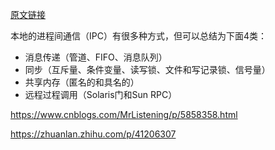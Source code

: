 

[原文链接](https://www.cnblogs.com/skynet/archive/2010/12/12/1903949.html#!comments)

本地的进程间通信（IPC）有很多种方式，但可以总结为下面4类：

- 消息传递（管道、FIFO、消息队列）
- 同步（互斥量、条件变量、读写锁、文件和写记录锁、信号量）
- 共享内存（匿名的和具名的）
- 远程过程调用（Solaris门和Sun RPC）



https://www.cnblogs.com/MrListening/p/5858358.html



https://zhuanlan.zhihu.com/p/41206307